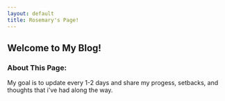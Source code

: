 ```yaml
---
layout: default
title: Rosemary's Page!
---
```


## Welcome to My Blog!

### About This Page:
My goal is to update every 1-2 days and share my progess, setbacks, and thoughts that i've had along the way. 

### 
